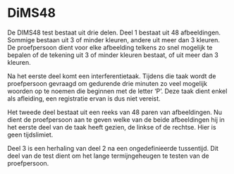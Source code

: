 # DiMS48


De DIMS48 test bestaat uit drie delen. Deel 1 bestaat uit 48 afbeeldingen. Sommige bestaan uit 3 of minder kleuren, andere uit meer dan 3 kleuren. De proefpersoon dient voor elke afbeelding telkens zo snel mogelijk te bepalen of de tekening uit 3 of minder kleuren bestaat, of uit meer dan 3 kleuren.

Na het eerste deel komt een interferentietaak. Tijdens die taak wordt de proefpersoon gevraagd om gedurende drie minuten zo veel mogelijk woorden op te noemen die beginnen met de letter ‘P’. Deze taak dient enkel als afleiding, een registratie ervan is dus niet vereist.

Het tweede deel bestaat uit een reeks van 48 paren van afbeeldingen. Nu dient de proefpersoon aan te geven welke van de beide afbeeldingen hij in het eerste deel van de taak heeft gezien, de linkse of de rechtse. Hier is geen tijdslimiet.

Deel 3 is een herhaling van deel 2 na een ongedefinieerde tussentijd. Dit deel van de test dient om het lange termijngeheugen te testen van de proefpersoon.
